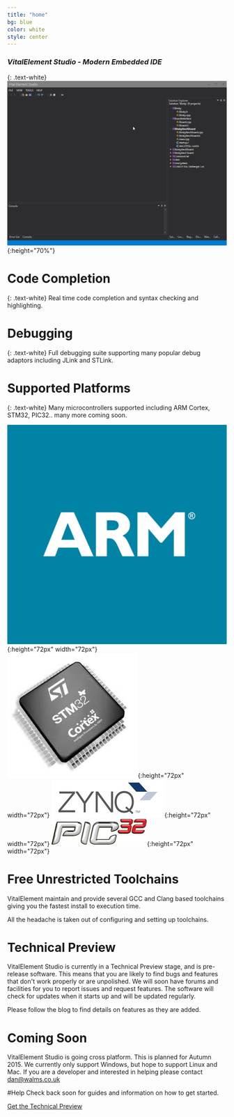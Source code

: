 ```yaml
---
title: "home"
bg: blue
color: white
style: center
---
```

### *VitalElement Studio - Modern Embedded IDE*
{: .text-white}
![Demo](img/vedemo.gif){:height="70%"}
 
# Code Completion
{: .text-white}
Real time code completion and syntax checking and highlighting.

# Debugging
{: .text-white}
Full debugging suite supporting many popular debug adaptors including JLink and STLink.

# Supported Platforms
{: .text-white}
Many microcontrollers supported including ARM Cortex, STM32, PIC32.. many more coming soon.

![ARM](img/arm_logo.gif){:height="72px" width="72px"} ![ST](img/stm32_logo.jpg){:height="72px" width="72px"} ![Zynq](img/zynq_logo.jpg){:height="72px" width="72px"} ![PIC32](img/pic32_logo.png){:height="72px" width="72px"} 

# Free Unrestricted Toolchains
VitalElement maintain and provide several GCC and Clang based toolchains giving you the fastest install to execution time.

All the headache is taken out of configuring and setting up toolchains.

# Technical Preview
VitalElement Studio is currently in a Technical Preview stage, and is pre-release software. This means that you are likely to find
bugs and features that don't work properly or are unpolished. We will soon have forums and facilities for you to report 
issues and request features. The software will check for updates when it starts up and will be updated regularly.

Please follow the blog to find details on features as they are added.

# Coming Soon
VitalElement Studio is going cross platform. This is planned for Autumn 2015. We currently only support Windows, but hope to support 
Linux and Mac. If you are a developer and interested in helping please contact dan@walms.co.uk

#Help
Check back soon for guides and information on how to get started.

<span id="forkongithub">
  <a href="http://vitalelement.github.io/VEStudio/Install/setup.exe" class="bg-blue">
    Get the Technical Preview
  </a>
</span>
